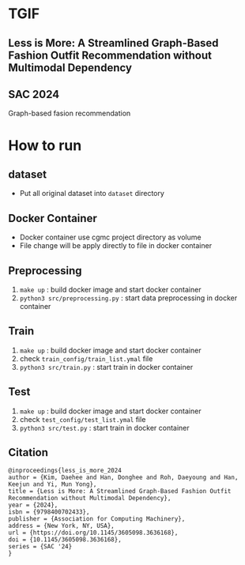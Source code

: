 # TGIF
## Less is More: A Streamlined Graph-Based Fashion Outfit Recommendation without Multimodal Dependency
## SAC 2024
Graph-based fasion recommendation

# How to run 

## dataset
- Put all original dataset into `dataset` directory

## Docker Container
- Docker container use cgmc project directory as volume 
- File change will be apply directly to file in docker container

## Preprocessing
1. `make up` : build docker image and start docker container
3. `python3 src/preprocessing.py` : start data preprocessing in docker container

## Train 
1. `make up` : build docker image and start docker container
2. check `train_config/train_list.ymal` file
3. `python3 src/train.py` : start train in docker container

## Test
1. `make up` : build docker image and start docker container
2. check `test_config/test_list.ymal` file
3. `python3 src/test.py` : start train in docker container


## Citation
```
@inproceedings{less_is_more_2024
author = {Kim, Daehee and Han, Donghee and Roh, Daeyoung and Han, Keejun and Yi, Mun Yong},
title = {Less is More: A Streamlined Graph-Based Fashion Outfit Recommendation without Multimodal Dependency},
year = {2024},
isbn = {9798400702433},
publisher = {Association for Computing Machinery},
address = {New York, NY, USA},
url = {https://doi.org/10.1145/3605098.3636168},
doi = {10.1145/3605098.3636168},
series = {SAC '24}
}
```

<br />
